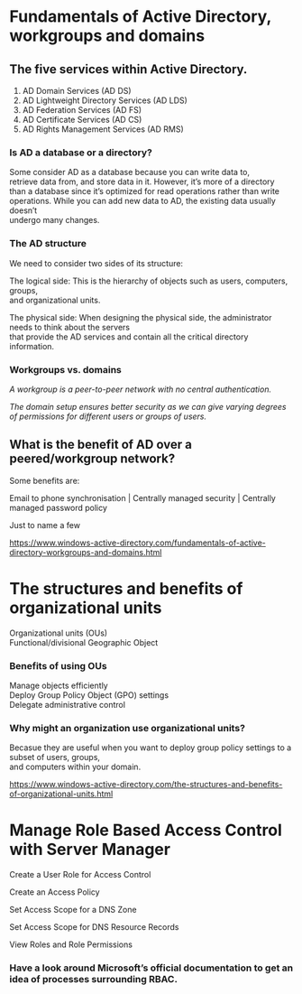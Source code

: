 # Fundamentals of Active Directory, workgroups and domains

## The five services within Active Directory.

1. AD Domain Services (AD DS)  
2. AD Lightweight Directory Services (AD LDS)  
3. AD Federation Services (AD FS)  
4. AD Certificate Services (AD CS)  
5. AD Rights Management Services (AD RMS)  

### Is AD a database or a directory?

Some consider AD as a database because you can write data to,   
retrieve data from, and store data in it. However, it’s more of a directory  
than a database since it’s optimized for read operations rather than write  
operations. While you can add new data to AD, the existing data usually doesn’t   
undergo many changes.

### The AD structure

We need to consider two sides of its structure:  

The logical side: This is the hierarchy of objects such as users, computers, groups,  
and organizational units.

The physical side: When designing the physical side, the administrator needs to think about the servers  
that provide the AD services and contain all the critical directory information. 

### Workgroups vs. domains

_A workgroup is a peer-to-peer network with no central authentication._  

_The domain setup ensures better security as we can give varying degrees  
of permissions for different users or groups of users._  


## What is the benefit of AD over a peered/workgroup network?  

Some benefits are:  

Email to phone synchronisation | Centrally managed security | Centrally managed password policy 

Just to name a few

https://www.windows-active-directory.com/fundamentals-of-active-directory-workgroups-and-domains.html

# The structures and benefits of organizational units  

Organizational units (OUs)  
Functional/divisional
Geographic
Object

### Benefits of using OUs

Manage objects efficiently    
Deploy Group Policy Object (GPO) settings  
Delegate administrative control  

### Why might an organization use organizational units?   

Becasue they are useful when you want to deploy group policy settings to a subset of users, groups,   
and computers within your domain. 

https://www.windows-active-directory.com/the-structures-and-benefits-of-organizational-units.html

# Manage Role Based Access Control with Server Manager

Create a User Role for Access Control

Create an Access Policy

Set Access Scope for a DNS Zone

Set Access Scope for DNS Resource Records

View Roles and Role Permissions



### Have a look around Microsoft’s official documentation to get an idea of processes surrounding RBAC.
